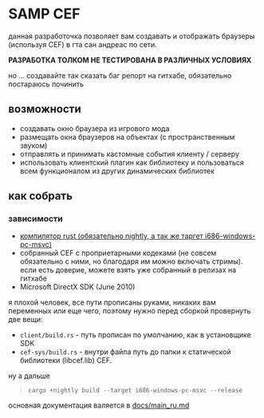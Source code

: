 # SAMP CEF
данная разработочка позволяет вам создавать и отображать браузеры (используя CEF) в гта сан андреас по сети.

**РАЗРАБОТКА ТОЛКОМ НЕ ТЕСТИРОВАНА В РАЗЛИЧНЫХ УСЛОВИЯХ**

но ... создавайте так сказать баг репорт на гитхабе, обязательно постараюсь починить

## возможности
- создавать окно браузера из игрового мода
- размещать окна браузеров на объектах (с пространственным звуком)
- отправлять и принимать кастомные события клиенту / серверу
- использовать клиентский плагин как библиотеку и пользоваться всем функционалом из других динамических библиотек

## как собрать
### зависимости
- [компилятор rust (обязательно nightly, а так же таргет i686-windows-pc-msvc)](https://rust-lang.org)
- собранный CEF с проприетарными кодеками (не совсем обязательно с ними, но благодаря им можно включать стримы). если есть доверие, можете взять уже собранный в релизах на гитхабе
- Microsoft DirectX SDK (June 2010)

я плохой человек, все пути прописаны руками, никаких вам переменных или еще чего, поэтому нужно перед сборкой провернуть две вещи:

- `client/build.rs` - путь прописан по умолчанию, как в установщике SDK
- `cef-sys/build.rs` - внутри файла путь до папки к статической библиотеки (libcef.lib) CEF.


ну а дальше 
> `cargo +nightly build --target i686-windows-pc-msvc --release`


основная документация валяется в [docs/main_ru.md](/docs/main_ru.md)
